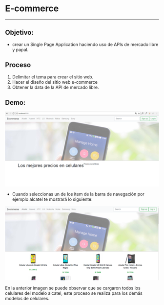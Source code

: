 # E-commerce
***

## Objetivo:

* crear un Single Page Application haciendo uso de APIs de mercado libre y papal.

## Proceso
1. Delimitar el tema para crear el sitio web.
2. Hacer el diseño del sitio web e-commerce
3. Obtener la data de la API de mercado libre.

## Demo:

![Sin titulo](public/assets/docs/index.PNG)

* Cuando seleccionas un de los item de la barra de navegación por ejemplo alcatel te mostrará lo siguiente: 

![Sin titulo](public/assets/docs/alcatel.PNG)

En la anterior imagen se puede observar que se cargaron todos los celulares del modelo alcatel, este proceso se realiza para los demás modelos de celulares.



